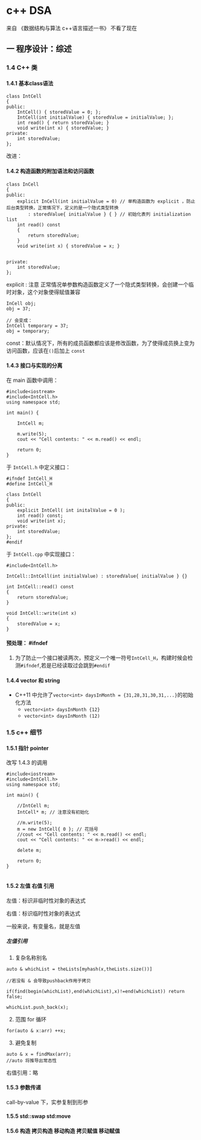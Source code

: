 # c++ DSA



来自 《数据结构与算法 c++语言描述一书》 不看了现在



## 一 程序设计：综述

### 1.4 C++ 类

#### 1.4.1 基本class语法

```
class IntCell
{
public:
	IntCell() { storedValue = 0; };
	IntCell(int initialValue) { storedValue = initialValue; };
	int read() { return storedValue; }
	void write(int x) { storedValue; }
private:
	int storedValue;
};
```

改进：

#### 1.4.2 构造函数的附加语法和访问函数

```
class InCell
{
public:
	explicit InCell(int initialValue = 0) // 单构造函数为 explicit ，防止后台类型转换，正常情况下，定义的是一个隐式类型转换
		: storedValue{ initialValue } { } // 初始化表列 initialization list
	int read() const
	{
		return storedValue;
	}
	void write(int x) { storedValue = x; }


private:
	int storedValue;
};
```

explicit : 注意 正常情况单参数构造函数定义了一个隐式类型转换，会创建一个临时对象，这个对象使得赋值兼容

```
InCell obj;
obj = 37;

// 会变成：
IntCell temporary = 37;
obj = temporary;
```

const：默认情况下，所有的成员函数都应该是修改函数，为了使得成员换上变为访问函数，应该在`()`后加上 `const` 

#### 1.4.3 接口与实现的分离

在 main 函数中调用：

```
#include<iostream>
#include<IntCell.h>
using namespace std;

int main() {

	IntCell m;

	m.write(5);
	cout << "Cell contents: " << m.read() << endl;

	return 0;
}
```

于 `IntCell.h` 中定义接口：

```
#ifndef IntCell_H
#define IntCell_H

class IntCell
{
public:
	explicit IntCell( int initalValue = 0 );
	int read() const;
	void write(int x);
private:
	int storedValue;
};
#endif
```

于 `IntCell.cpp` 中实现接口：

```
#include<IntCell.h>

IntCell::IntCell(int initialValue) : storedValue{ initialValue } {}

int IntCell::read() const
{
	return storedValue;
}

void IntCell::write(int x) 
{
	storedValue = x;
}
```

#### 预处理： #ifndef 

1. 为了防止一个接口被读两次，预定义一个唯一符号`IntCell_H`，构建时候会检测`#ifndef`,若是已经读取过会跳到`#endif`

#### 1.4.4 vector 和 string

- C++11 中允许了`vector<int> daysInMonth = {31,28,31,30,31,...}`的初始化方法
    - `vector<int> daysInMonth {12}` 
    - `vector<int> daysInMonth (12)` 

### 1.5 c++ 细节

#### 1.5.1 指针 pointer

改写 1.4.3 的调用

```
#include<iostream>
#include<IntCell.h>
using namespace std;

int main() {

	//IntCell m;
	IntCell* m; // 注意没有初始化

	//m.write(5);
	m = new IntCell{ 0 }; // 花括号 
	//cout << "Cell contents: " << m.read() << endl;
	cout << "Cell contents: " << m->read() << endl;

	delete m;

	return 0;
}


```

#### 1.5.2 左值 右值 引用

左值：标识非临时性对象的表达式

右值：标识临时性对象的表达式

一般来说，有变量名，就是左值

##### 左值引用

1. 复杂名称别名
```
auto & whichList = theLists[myhash(x,theLists.size())]

//若没有 & 会导致pushback作用于拷贝

if(find(begin(whichList),end(whichList),x)!=end(whichList)) return false;

whichList.push_back(x);
```
2. 范围 for 循环

```
for(auto & x:arr) ++x;
```

3. 避免复制
```
auto & x = findMax(arr);
//auto 将推导出常态性
```
右值引用：略

#### 1.5.3 参数传递
call-by-value 下，实参复制到形参

#### 1.5.5 std::swap std:move

#### 1.5.6 构造 拷贝构造 移动构造 拷贝赋值 移动赋值

